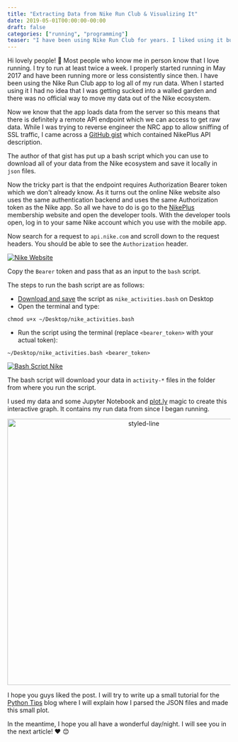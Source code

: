 ```yaml
---
title: "Extracting Data from Nike Run Club & Visualizing It"
date: 2019-05-01T00:00:00-00:00
draft: false
categories: ["running", "programming"]
teaser: "I have been using Nike Run Club for years. I liked using it but was super unhappy with the fact that I wasn't officially allowed to export my data. I went ahead and reversed their API. Learn about how you too can extract your data from NRC."
---
```


Hi lovely people! :wave: Most people who know me in person know that I love running. I try to run at least twice a week. I properly started running in May 2017 and have been running more or less consistently since then. I have been using the Nike Run Club app to log all of my run data. When I started using it I had no idea that I was getting sucked into a walled garden and there was no official way to move my data out of the Nike ecosystem.

Now we know that the app loads data from the server so this means that there is definitely a remote API endpoint which we can access to get raw data. While I was trying to reverse engineer the NRC app to allow sniffing of SSL traffic, I came across a [GitHub gist](https://gist.github.com/niw/858c1ecaef89858893681e46db63db66) which contained NikePlus API description. 

The author of that gist has put up a bash script which you can use to download all of your data from the Nike ecosystem and save it locally in `json` files. 

Now the tricky part is that the endpoint requires Authorization Bearer token which we don't already know. As it turns out the online Nike website also uses the same authentication backend and uses the same Authorization token as the Nike app. So all we have to do is go to the [NikePlus](https://www.nike.com/member/profile) membership website and open the developer tools. With the developer tools open, log in to your same Nike account which you use with the mobile app. 

Now search for a request to `api.nike.com` and scroll down to the request headers. You should be able to see the `Authorization` header. 

[![Nike Website](/images/nike.png)](/images/nike.png)

Copy the `Bearer` token and pass that as an input to the `bash` script.

The steps to run the bash script are as follows:

- [Download and save](https://gist.githubusercontent.com/niw/858c1ecaef89858893681e46db63db66/raw/8de62d6729ddb7ad391d655b18daabee0e1eb23f/fetch_nike_puls_all_activities.bash) the script as `nike_activities.bash` on Desktop
- Open the terminal and type: 

```
chmod u+x ~/Desktop/nike_activities.bash
```

- Run the script using the terminal (replace `<bearer_token>` with your actual token):

```
~/Desktop/nike_activities.bash <bearer_token>
```

[![Bash Script Nike](/images/nike_bash.png)](/images/nike_bash.png)

The bash script will download your data in `activity-*` files in the folder from where you run the script.

I used my data and some Jupyter Notebook and [plot.ly](https://plot.ly) magic to create this interactive graph. It contains my run data from since I began running. 

<div>
    <a href="https://plot.ly/~yasoobkhalid/2/?share_key=lCJ2d03QETDb4K8h9w1PW2" target="_blank" title="styled-line" style="display: block; text-align: center;"><img src="https://plot.ly/~yasoobkhalid/2.png?share_key=lCJ2d03QETDb4K8h9w1PW2" alt="styled-line" style="max-width: 100%;width: 600px;"  width="600" onerror="this.onerror=null;this.src='https://plot.ly/404.png';" /></a>
    <script data-plotly="yasoobkhalid:2" sharekey-plotly="lCJ2d03QETDb4K8h9w1PW2" src="https://plot.ly/embed.js" async></script>
</div>


I hope you guys liked the post. I will try to write up a small tutorial for the [Python Tips](https://pythontips.com) blog where I will explain how I parsed the JSON files and made this small plot.

In the meantime, I hope you all have a wonderful day/night. I will see you in the next article! :heart: :blush: